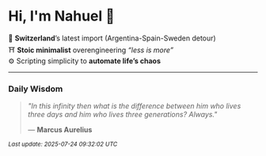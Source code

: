 # Hi, I'm Nahuel :tiger:

📍 **Switzerland**’s latest import (Argentina-Spain-Sweden detour)  
⛩️ **Stoic minimalist** overengineering *“less is more”*  
⚙️ Scripting simplicity to **automate life’s chaos**

---

### Daily Wisdom
> _"In this infinity then what is the difference between him who lives three days and him who lives three generations? Always."_  
>
> — **Marcus Aurelius**

<sub>*Last update: 2025-07-24 09:32:02 UTC*</sub>

